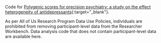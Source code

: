 Code for [Polygenic scores for precision psychiatry: a study on the effect heterogeneity of antidepressants](https://www.medrxiv.org/content/10.1101/2024.11.02.24316657v1){:target="_blank"}.

As per All of Us Research Program Data Use Policies, individuals are prohibited from removing participant-level data from the Researcher Workbench. Data analysis code that does not contain participant-level data are available here.
